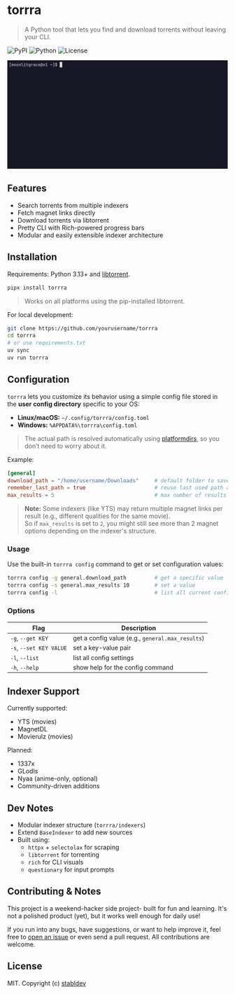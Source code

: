 # torrra

> A Python tool that lets you find and download torrents without leaving your CLI.

![PyPI](https://img.shields.io/pypi/v/torrra)
![Python](https://img.shields.io/pypi/pyversions/torrra)
![License](https://img.shields.io/github/license/stabldev/torrra)

![demo](./docs/demo.gif)

## Features

- Search torrents from multiple indexers
- Fetch magnet links directly
- Download torrents via libtorrent
- Pretty CLI with Rich-powered progress bars
- Modular and easily extensible indexer architecture

## Installation

Requirements: Python 3.13+ and [libtorrent](https://libtorrent.org/).

```bash
pipx install torrra
```

> Works on all platforms using the pip-installed libtorrent.

For local development:

```bash
git clone https://github.com/yourusername/torrra
cd torrra
# or use requirements.txt
uv sync
uv run torrra
```

## Configuration

`torrra` lets you customize its behavior using a simple config file stored in the **user config directory** specific to your OS:

- **Linux/macOS:** `~/.config/torrra/config.toml`
- **Windows:** `%APPDATA%\torrra\config.toml`

> The actual path is resolved automatically using [platformdirs](https://pypi.org/project/platformdirs/), so you don’t need to worry about it.

Example:

```toml
[general]
download_path = "/home/username/Downloads"     # default folder to save torrents
remember_last_path = true                      # reuse last used path as default
max_results = 5                                # max number of results to show after search
```

> **Note:** Some indexers (like YTS) may return multiple magnet links per result (e.g., different qualities for the same movie).  
So if `max_results` is set to `2`, you might still see more than 2 magnet options depending on the indexer's structure.

### Usage

Use the built-in `torrra config` command to get or set configuration values:

```bash
torrra config -g general.download_path         # get a specific value
torrra config -s general.max_results 10        # set a value
torrra config -l                               # list all current config values
```

### Options

| Flag                  | Description                                |
|-----------------------|--------------------------------------------|
| `-g`, `--get KEY`     | get a config value (e.g., `general.max_results`) |
| `-s`, `--set KEY VALUE` | set a key-value pair                       |
| `-l`, `--list`        | list all config settings                   |
| `-h`, `--help`        | show help for the config command           |

## Indexer Support

Currently supported:

- YTS (movies)
- MagnetDL
- Movierulz (movies)

Planned:

- 1337x
- GLodls
- Nyaa (anime-only, optional)
- Community-driven additions

## Dev Notes

- Modular indexer structure (`torrra/indexers`)
- Extend `BaseIndexer` to add new sources
- Built using:
  - `httpx` + `selectolax` for scraping
  - `libtorrent` for torrenting
  - `rich` for CLI visuals
  - `questionary` for input prompts

## Contributing & Notes

This project is a weekend-hacker side project- built for fun and learning. It's not a polished product (yet), but it works well enough for daily use!

If you run into any bugs, have suggestions, or want to help improve it, feel free to [open an issue](https://github.com/stabldev/torrra/issues) or even send a pull request. All contributions are welcome.

## License

MIT. Copyright (c) [stabldev](https://github.com/stabldev)
